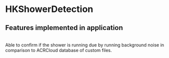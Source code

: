 # HKShowerDetection

Features implemented in application 
-------
<br>Able to confirm if the shower is running due by running background noise in comparison to ACRCloud database of custom files. 
